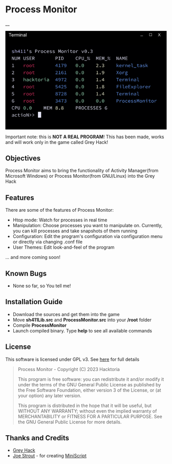 # Process Monitor

__

<img src="process-monitor.PNG" align="center" />

Important note: this is __NOT A REAL PROGRAM__! This has been made, works and will work only in the game called Grey Hack!


## Objectives

Process Monitor aims to bring the functionality of Activity Manager(from Microsoft Windows) or Process Monitor(from GNU/Linux) into the Grey Hack


## Features

There are some of the features of Process Monitor:

- Htop mode: Watch for processes in real time
- Manipulation: Choose processes you want to manipulate on. Currently, you can kill processes and take snapshots of them running
- Configuration: Edit the program's configuration via configuration menu or directly via changing .conf file
- User Themes: Edit look-and-feel of the program

... and more coming soon!


## Known Bugs

- None so far, so You tell me!


## Installation Guide

- Download the sources and get them into the game
- Move __sh411Lib.src__ and __ProcessMonitor.src__ into your __/root__ folder
- Compile __ProcessMonitor__
- Launch compiled binary. Type __help__ to see all available commands


## License

This software is licensed under GPL v3. See [here]() for full details

> Process Monitor - 
> Copyright (C) 2023  Hacktoria
>
> This program is free software: you can redistribute it and/or modify
> it under the terms of the GNU General Public License as published by
> the Free Software Foundation, either version 3 of the License, or
> (at your option) any later version.
>
> This program is distributed in the hope that it will be useful,
> but WITHOUT ANY WARRANTY; without even the implied warranty of
> MERCHANTABILITY or FITNESS FOR A PARTICULAR PURPOSE.  See the
> GNU General Public License for more details.


## Thanks and Credits

- [Grey Hack](https://store.steampowered.com/app/605230/Grey_Hack/)
- [Joe Strout](https://github.com/JoeStrout) - for creating [MiniScript](https://github.com/JoeStrout/miniscript)
